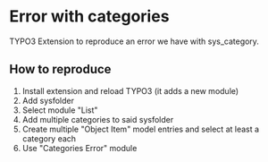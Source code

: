 # Error with categories

TYPO3 Extension to reproduce an error we have with sys_category.

## How to reproduce

1. Install extension and reload TYPO3 (it adds a new module)
1. Add sysfolder
1. Select module "List"
1. Add multiple categories to said sysfolder
1. Create multiple "Object Item" model entries and select at least a category each
1. Use "Categories Error" module
